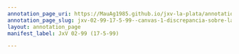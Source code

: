```yaml
---
annotation_page_uri: https://MauAg1985.github.io/jxv-la-plata/annotations/jxv-02-99-17-5-99--canvas-1-discrepancia-sobre-la-firma-del-testigo-y-datos.json
annotation_page_slug: jxv-02-99-17-5-99--canvas-1-discrepancia-sobre-la-firma-del-testigo-y-datos
layout: annotation_page
manifest_label: JxV 02-99 (17-5-99)

---
```

